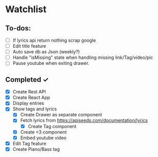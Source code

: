 # Watchlist

## To-dos:

- [ ] If lyrics api return nothing scrap google
- [ ] Edit title feature
- [ ] Auto save db as Json (weekly?)
- [ ] Handle "isMissing" state when handling missing link/Tag/video/pic
- [ ] Pause youtube when exiting drawer.

## Completed ✓

- [x] Create Rest API
- [x] Create React App
- [x] Display entries
- [x] Show tags and lyrics
    - [x] Create Drawer as separate component
    - [x] Fetch lyrics from https://apiseeds.com/documentation/lyrics
       - [x] Create Tag component
    - [x] Create <3 component
    - [x] Embed youtube video
- [x] Edit Tag feature
- [x] Create Piano/Bass tag